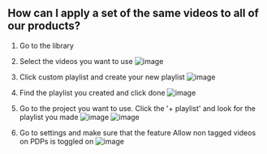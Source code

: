 ## How can I apply a set of the same videos to all of our products?

1. Go to the library 
2. Select the videos you want to use
![image](https://github.com/user-attachments/assets/b8c95fd3-03a9-4202-a2ef-98f92efddbd1)
3. Click custom playlist and create your new playlist 
![image](https://github.com/user-attachments/assets/30da1c0f-dbc0-4d15-bbc5-aa571b3ef382)
4. Find the playlist you created and click done
![image](https://github.com/user-attachments/assets/7242bc69-627e-428c-a3a0-33622aef87f8)
6. Go to the project you want to use. Click the '+ playlist' and look for the playlist you made
![image](https://github.com/user-attachments/assets/d4a1cf61-36fa-46f8-93fd-fd590753d7f6)
![image](https://github.com/user-attachments/assets/e7d74483-b74f-4369-aadf-3b60e115996a)

7. Go to settings and make sure that the feature Allow non tagged videos on PDPs is toggled on
![image](https://github.com/user-attachments/assets/7ffaf1b7-49bf-4273-b34f-f79bc7067076)


